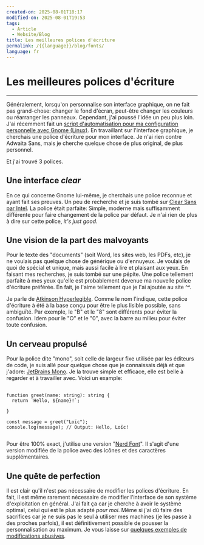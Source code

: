 ```yaml
---
created-on: 2025-08-01T18:17
modified-on: 2025-08-01T19:53
tags:
  - Article
  - Website/Blog
title: Les meilleures polices d'écriture
permalink: /{{language}}/blog/fonts/
language: fr
---
```

# Les meilleures polices d'écriture
---
<p></p>

Généralement, lorsqu'on personnalise son interface graphique, on ne fait pas grand-chose: changer le fond d'écran, peut-être changer les couleurs ou réarranger les panneaux. Cependant, j'ai poussé l'idée un peu plus loin. J'ai récemment fait un [script d'automatisation pour ma configuration personnelle avec Gnome (Linux)]("/{{language}}/projects/dotfiles/"). En travaillant sur l'interface graphique, je cherchais une police d'écriture pour mon interface. Je n'ai rien contre Adwaita Sans, mais je cherche quelque chose de plus original, de plus personnel.

Et j'ai trouvé 3 polices.

## Une interface *clear*
En ce qui concerne Gnome lui-même, je cherchais une police reconnue et ayant fait ses preuves. Un peu de recherche et je suis tombé sur [Clear Sans par Intel](https://www.1001fonts.com/clear-sans-font.html). La police était parfaite: Simple, moderne mais suffisamment différente pour faire changement de la police par défaut. Je n'ai rien de plus à dire sur cette police, *it's just good*.

## Une vision de la part des malvoyants
Pour le texte des "documents" (soit Word, les sites web, les PDFs, etc), je ne voulais pas quelque chose de générique ou d'ennuyeux. Je voulais de quoi de spécial et unique, mais aussi facile à lire et plaisant aux yeux. En faisant mes recherches, je suis tombé sur une pépite. Une police tellement parfaite à mes yeux qu'elle est probablement devenue ma nouvelle police d'écriture préférée. En fait, je l'aime tellement que je l'ai ajoutée au site ^^.

Je parle de [Atkinson Hyperlegible](https://www.brailleinstitute.org/freefont/). Comme le nom l'indique, cette police d'écriture à été à la base conçu pour être le plus lisible possible, sans ambiguïté. Par exemple, le "B" et le "8" sont différents pour éviter la confusion. Idem pour le "O" et le "0", avec la barre au milieu pour éviter toute confusion.

## Un cerveau propulsé
Pour la police dite "mono", soit celle de largeur fixe utilisée par les éditeurs de code, je suis allé pour quelque chose que je connaissais déjà et que j'adore: [JetBrains Mono](https://www.jetbrains.com/lp/mono/). Je la trouve simple et efficace, elle est belle à regarder et à travailler avec. Voici un example:
  
<pre class="code-snippet">
    <code>
<span class="purple">function</span> <span class="blue">greet</span>(<span class="red">name</span>: <span class="purple">string</span>): <span class="purple">string</span> {
  <span class="purple">return</span> <span class="green">`Hello, <span class="grey">${</span><span class="red">name</span><span class="grey">}</span>!`</span><span class="grey">;</span>

}

<span class="purple">const</span> message = <span class="blue">greet</span>(<span class="green">"Loïc"</span>);
<span class="red">console</span>.<span class="blue">log</span>(message); <span class="grey">// Output: Hello, Loïc!</span>
    </code>
</pre>

Pour être 100% exact, j'utilise une version "[Nerd Font](https://www.nerdfonts.com/)". Il s'agit d'une version modifiée de la police avec des icônes et des caractères supplémentaires.

## Une quête de perfection
Il est clair qu'il n'est pas nécessaire de modifier les polices d'écriture. En fait, il est même rarement nécessaire de modifier l'interface de son système d'exploitation en général. J'ai fait ça car je cherche à avoir le système optimal, celui qui est le plus adapté *pour moi*. Même si j'ai dû faire des sacrifices car je ne suis pas le seul à utiliser mes machines (je les passe à des proches parfois), il est définitivement possible de pousser la personnalisation au maximum. Je vous laisse sur [quelques exemples de modifications abusives](https://www.reddit.com/r/unixporn/).